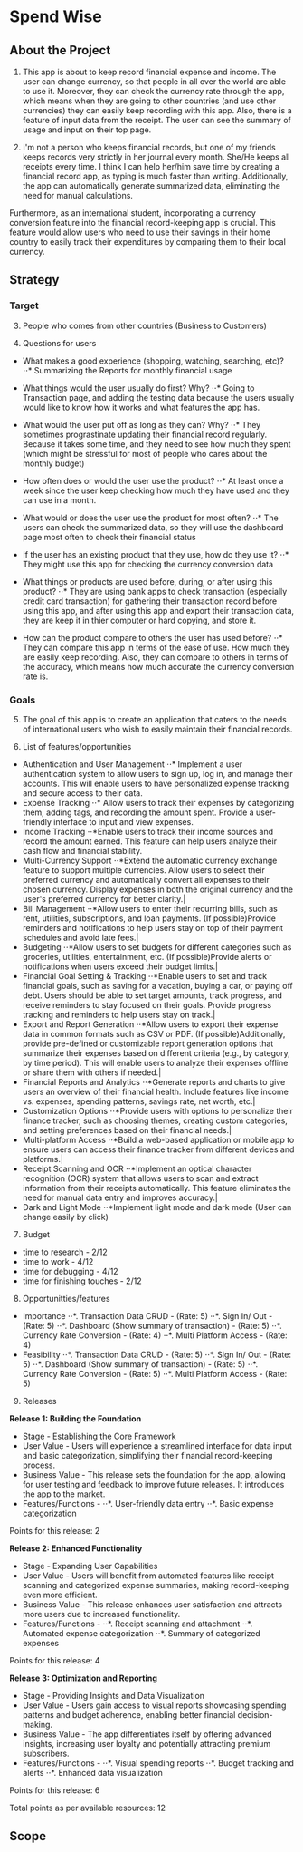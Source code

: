 # Spend Wise

## About the Project

1. This app is about to keep record financial expense and income.
   The user can change currency, so that people in all over the world are able to use it.
   Moreover, they can check the currency rate through the app, which means when they are going to other countries (and use other currencies) they can easily keep recording with this app.
   Also, there is a feature of input data from the receipt.
   The user can see the summary of usage and input on their top page.

2. I'm not a person who keeps financial records, but one of my friends keeps records very strictly in her journal every month. She/He keeps all receipts every time. I think I can help her/him save time by creating a financial record app, as typing is much faster than writing. Additionally, the app can automatically generate summarized data, eliminating the need for manual calculations.

Furthermore, as an international student, incorporating a currency conversion feature into the financial record-keeping app is crucial. This feature would allow users who need to use their savings in their home country to easily track their expenditures by comparing them to their local currency.

## Strategy

### Target

3. People who comes from other countries (Business to Customers)

4. Questions for users

- What makes a good experience (shopping, watching, searching, etc)?
  ⋅⋅\* Summarizing the Reports for monthly financial usage

- What things would the user usually do first? Why?
  ⋅⋅\* Going to Transaction page, and adding the testing data because the users usually would like to know how it works and what features the app has.

- What would the user put off as long as they can? Why?
  ⋅⋅\* They sometimes prograstinate updating their financial record regularly. Because it takes some time, and they need to see how much they spent (which might be stressful for most of people who cares about the monthly budget)

- How often does or would the user use the product?
  ⋅⋅\* At least once a week since the user keep checking how much they have used and they can use in a month.

- What would or does the user use the product for most often?
  ⋅⋅\* The users can check the summarized data, so they will use the dashboard page most often to check their financial status

- If the user has an existing product that they use, how do they use it?
  ⋅⋅\* They might use this app for checking the currency conversion data

- What things or products are used before, during, or after using this product?
  ⋅⋅\* They are using bank apps to check transaction (especially credit card transaction) for gathering their transaction record before using this app, and after using this app and export their transaction data, they are keep it in thier computer or hard copying, and store it.

- How can the product compare to others the user has used before?
  ⋅⋅\* They can compare this app in terms of the ease of use. How much they are easily keep recording. Also, they can compare to others in terms of the accuracy, which means how much accurate the currency conversion rate is.

### Goals

5. The goal of this app is to create an application that caters to the needs of international users who wish to easily maintain their financial records.

6. List of features/opportunities

- Authentication and User Management
  ⋅⋅\* Implement a user authentication system to allow users to sign up, log in, and manage their accounts. This will enable users to have personalized expense tracking and secure access to their data.
- Expense Tracking
  ⋅⋅\* Allow users to track their expenses by categorizing them, adding tags, and recording the amount spent. Provide a user-friendly interface to input and view expenses.
- Income Tracking
  ⋅⋅\*Enable users to track their income sources and record the amount earned. This feature can help users analyze their cash flow and financial stability.
- Multi-Currency Support
  ⋅⋅\*Extend the automatic currency exchange feature to support multiple currencies. Allow users to select their preferred currency and automatically convert all expenses to their chosen currency. Display expenses in both the original currency and the user's preferred currency for better clarity.|
- Bill Management
  ⋅⋅\*Allow users to enter their recurring bills, such as rent, utilities, subscriptions, and loan payments. (If possible)Provide reminders and notifications to help users stay on top of their payment schedules and avoid late fees.|
- Budgeting
  ⋅⋅\*Allow users to set budgets for different categories such as groceries, utilities, entertainment, etc. (If possible)Provide alerts or notifications when users exceed their budget limits.|
- Financial Goal Setting & Tracking
  ⋅⋅\*Enable users to set and track financial goals, such as saving for a vacation, buying a car, or paying off debt. Users should be able to set target amounts, track progress, and receive reminders to stay focused on their goals. Provide progress tracking and reminders to help users stay on track.|
- Export and Report Generation
  ⋅⋅\*Allow users to export their expense data in common formats such as CSV or PDF. (If possible)Additionally, provide pre-defined or customizable report generation options that summarize their expenses based on different criteria (e.g., by category, by time period). This will enable users to analyze their expenses offline or share them with others if needed.|
- Financial Reports and Analytics
  ⋅⋅\*Generate reports and charts to give users an overview of their financial health. Include features like income vs. expenses, spending patterns, savings rate, net worth, etc.|
- Customization Options
  ⋅⋅\*Provide users with options to personalize their finance tracker, such as choosing themes, creating custom categories, and setting preferences based on their financial needs.|
- Multi-platform Access
  ⋅⋅\*Build a web-based application or mobile app to ensure users can access their finance tracker from different devices and platforms.|
- Receipt Scanning and OCR
  ⋅⋅\*Implement an optical character recognition (OCR) system that allows users to scan and extract information from their receipts automatically. This feature eliminates the need for manual data entry and improves accuracy.|
- Dark and Light Mode
  ⋅⋅\*Implement light mode and dark mode (User can change easily by click)

7. Budget

- time to research - 2/12
- time to work - 4/12
- time for debugging - 4/12
- time for finishing touches - 2/12

8. Opportunitties/features

- Importance
  ⋅⋅\*. Transaction Data CRUD - (Rate: 5)
  ⋅⋅\*. Sign In/ Out - (Rate: 5)
  ⋅⋅\*. Dashboard (Show summary of transaction) - (Rate: 5)
  ⋅⋅\*. Currency Rate Conversion - (Rate: 4)
  ⋅⋅\*. Multi Platform Access - (Rate: 4)
- Feasibility
  ⋅⋅\*. Transaction Data CRUD - (Rate: 5)
  ⋅⋅\*. Sign In/ Out - (Rate: 5)
  ⋅⋅\*. Dashboard (Show summary of transaction) - (Rate: 5)
  ⋅⋅\*. Currency Rate Conversion - (Rate: 5)
  ⋅⋅\*. Multi Platform Access - (Rate: 5)

9. Releases

**Release 1: Building the Foundation**

- Stage - Establishing the Core Framework
- User Value - Users will experience a streamlined interface for data input and basic categorization, simplifying their financial record-keeping process.
- Business Value - This release sets the foundation for the app, allowing for user testing and feedback to improve future releases. It introduces the app to the market.
- Features/Functions -
  ⋅⋅\*. User-friendly data entry
  ⋅⋅\*. Basic expense categorization

Points for this release: 2

**Release 2: Enhanced Functionality**

- Stage - Expanding User Capabilities
- User Value - Users will benefit from automated features like receipt scanning and categorized expense summaries, making record-keeping even more efficient.
- Business Value - This release enhances user satisfaction and attracts more users due to increased functionality.
- Features/Functions -
  ⋅⋅\*. Receipt scanning and attachment
  ⋅⋅\*. Automated expense categorization
  ⋅⋅\*. Summary of categorized expenses

Points for this release: 4

**Release 3: Optimization and Reporting**

- Stage - Providing Insights and Data Visualization
- User Value - Users gain access to visual reports showcasing spending patterns and budget adherence, enabling better financial decision-making.
- Business Value - The app differentiates itself by offering advanced insights, increasing user loyalty and potentially attracting premium subscribers.
- Features/Functions -
  ⋅⋅\*. Visual spending reports
  ⋅⋅\*. Budget tracking and alerts
  ⋅⋅\*. Enhanced data visualization

Points for this release: 6

Total points as per available resources: 12

## Scope
